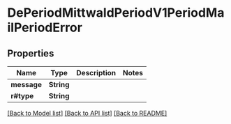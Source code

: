 # DePeriodMittwaldPeriodV1PeriodMailPeriodError

## Properties

Name | Type | Description | Notes
------------ | ------------- | ------------- | -------------
**message** | **String** |  | 
**r#type** | **String** |  | 

[[Back to Model list]](../README.md#documentation-for-models) [[Back to API list]](../README.md#documentation-for-api-endpoints) [[Back to README]](../README.md)


